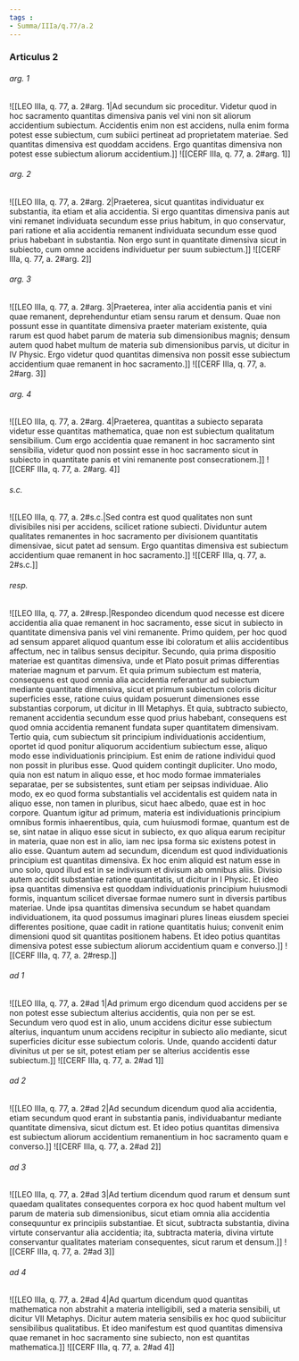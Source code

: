 ```yaml
---
tags : 
- Summa/IIIa/q.77/a.2
---
```


### Articulus 2

###### arg. 1
![[LEO IIIa, q. 77, a. 2#arg. 1|Ad secundum sic proceditur. Videtur quod in hoc sacramento quantitas dimensiva panis vel vini non sit aliorum accidentium subiectum. Accidentis enim non est accidens, nulla enim forma potest esse subiectum, cum subiici pertineat ad proprietatem materiae. Sed quantitas dimensiva est quoddam accidens. Ergo quantitas dimensiva non potest esse subiectum aliorum accidentium.]]
![[CERF IIIa, q. 77, a. 2#arg. 1]]

###### arg. 2
![[LEO IIIa, q. 77, a. 2#arg. 2|Praeterea, sicut quantitas individuatur ex substantia, ita etiam et alia accidentia. Si ergo quantitas dimensiva panis aut vini remanet individuata secundum esse prius habitum, in quo conservatur, pari ratione et alia accidentia remanent individuata secundum esse quod prius habebant in substantia. Non ergo sunt in quantitate dimensiva sicut in subiecto, cum omne accidens individuetur per suum subiectum.]]
![[CERF IIIa, q. 77, a. 2#arg. 2]]

###### arg. 3
![[LEO IIIa, q. 77, a. 2#arg. 3|Praeterea, inter alia accidentia panis et vini quae remanent, deprehenduntur etiam sensu rarum et densum. Quae non possunt esse in quantitate dimensiva praeter materiam existente, quia rarum est quod habet parum de materia sub dimensionibus magnis; densum autem quod habet multum de materia sub dimensionibus parvis, ut dicitur in IV Physic. Ergo videtur quod quantitas dimensiva non possit esse subiectum accidentium quae remanent in hoc sacramento.]]
![[CERF IIIa, q. 77, a. 2#arg. 3]]

###### arg. 4
![[LEO IIIa, q. 77, a. 2#arg. 4|Praeterea, quantitas a subiecto separata videtur esse quantitas mathematica, quae non est subiectum qualitatum sensibilium. Cum ergo accidentia quae remanent in hoc sacramento sint sensibilia, videtur quod non possint esse in hoc sacramento sicut in subiecto in quantitate panis et vini remanente post consecrationem.]]
![[CERF IIIa, q. 77, a. 2#arg. 4]]

###### s.c.
![[LEO IIIa, q. 77, a. 2#s.c.|Sed contra est quod qualitates non sunt divisibiles nisi per accidens, scilicet ratione subiecti. Dividuntur autem qualitates remanentes in hoc sacramento per divisionem quantitatis dimensivae, sicut patet ad sensum. Ergo quantitas dimensiva est subiectum accidentium quae remanent in hoc sacramento.]]
![[CERF IIIa, q. 77, a. 2#s.c.]]

###### resp.
![[LEO IIIa, q. 77, a. 2#resp.|Respondeo dicendum quod necesse est dicere accidentia alia quae remanent in hoc sacramento, esse sicut in subiecto in quantitate dimensiva panis vel vini remanente. Primo quidem, per hoc quod ad sensum apparet aliquod quantum esse ibi coloratum et aliis accidentibus affectum, nec in talibus sensus decipitur. Secundo, quia prima dispositio materiae est quantitas dimensiva, unde et Plato posuit primas differentias materiae magnum et parvum. Et quia primum subiectum est materia, consequens est quod omnia alia accidentia referantur ad subiectum mediante quantitate dimensiva, sicut et primum subiectum coloris dicitur superficies esse, ratione cuius quidam posuerunt dimensiones esse substantias corporum, ut dicitur in III Metaphys. Et quia, subtracto subiecto, remanent accidentia secundum esse quod prius habebant, consequens est quod omnia accidentia remanent fundata super quantitatem dimensivam. Tertio quia, cum subiectum sit principium individuationis accidentium, oportet id quod ponitur aliquorum accidentium subiectum esse, aliquo modo esse individuationis principium. Est enim de ratione individui quod non possit in pluribus esse. Quod quidem contingit dupliciter. Uno modo, quia non est natum in aliquo esse, et hoc modo formae immateriales separatae, per se subsistentes, sunt etiam per seipsas individuae. Alio modo, ex eo quod forma substantialis vel accidentalis est quidem nata in aliquo esse, non tamen in pluribus, sicut haec albedo, quae est in hoc corpore. Quantum igitur ad primum, materia est individuationis principium omnibus formis inhaerentibus, quia, cum huiusmodi formae, quantum est de se, sint natae in aliquo esse sicut in subiecto, ex quo aliqua earum recipitur in materia, quae non est in alio, iam nec ipsa forma sic existens potest in alio esse. Quantum autem ad secundum, dicendum est quod individuationis principium est quantitas dimensiva. Ex hoc enim aliquid est natum esse in uno solo, quod illud est in se indivisum et divisum ab omnibus aliis. Divisio autem accidit substantiae ratione quantitatis, ut dicitur in I Physic. Et ideo ipsa quantitas dimensiva est quoddam individuationis principium huiusmodi formis, inquantum scilicet diversae formae numero sunt in diversis partibus materiae. Unde ipsa quantitas dimensiva secundum se habet quandam individuationem, ita quod possumus imaginari plures lineas eiusdem speciei differentes positione, quae cadit in ratione quantitatis huius; convenit enim dimensioni quod sit quantitas positionem habens. Et ideo potius quantitas dimensiva potest esse subiectum aliorum accidentium quam e converso.]]
![[CERF IIIa, q. 77, a. 2#resp.]]

###### ad 1
![[LEO IIIa, q. 77, a. 2#ad 1|Ad primum ergo dicendum quod accidens per se non potest esse subiectum alterius accidentis, quia non per se est. Secundum vero quod est in alio, unum accidens dicitur esse subiectum alterius, inquantum unum accidens recipitur in subiecto alio mediante, sicut superficies dicitur esse subiectum coloris. Unde, quando accidenti datur divinitus ut per se sit, potest etiam per se alterius accidentis esse subiectum.]]
![[CERF IIIa, q. 77, a. 2#ad 1]]

###### ad 2
![[LEO IIIa, q. 77, a. 2#ad 2|Ad secundum dicendum quod alia accidentia, etiam secundum quod erant in substantia panis, individuabantur mediante quantitate dimensiva, sicut dictum est. Et ideo potius quantitas dimensiva est subiectum aliorum accidentium remanentium in hoc sacramento quam e converso.]]
![[CERF IIIa, q. 77, a. 2#ad 2]]

###### ad 3
![[LEO IIIa, q. 77, a. 2#ad 3|Ad tertium dicendum quod rarum et densum sunt quaedam qualitates consequentes corpora ex hoc quod habent multum vel parum de materia sub dimensionibus, sicut etiam omnia alia accidentia consequuntur ex principiis substantiae. Et sicut, subtracta substantia, divina virtute conservantur alia accidentia; ita, subtracta materia, divina virtute conservantur qualitates materiam consequentes, sicut rarum et densum.]]
![[CERF IIIa, q. 77, a. 2#ad 3]]

###### ad 4
![[LEO IIIa, q. 77, a. 2#ad 4|Ad quartum dicendum quod quantitas mathematica non abstrahit a materia intelligibili, sed a materia sensibili, ut dicitur VII Metaphys. Dicitur autem materia sensibilis ex hoc quod subiicitur sensibilibus qualitatibus. Et ideo manifestum est quod quantitas dimensiva quae remanet in hoc sacramento sine subiecto, non est quantitas mathematica.]]
![[CERF IIIa, q. 77, a. 2#ad 4]]

